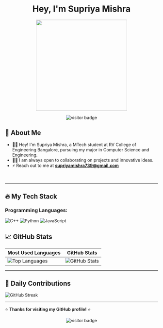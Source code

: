 <h1 align="center">Hey, I'm Supriya Mishra</h1> 

<p align="center">
  <img src="https://octodex.github.com/images/daftpunktocat-thomas.gif" width="300"/>
</p>

<p align="center">
  <img src="https://komarev.com/ghpvc/?username=SupriyaMishra739&label=Profile%20views&color=ff69b4&style=flat-square" alt="visitor badge"/>
</p>

## :wave: About Me 

- 👩‍🎓 Hey! I'm Supriya Mishra, a MTech student at RV College of Engineering Bangalore, pursuing my major in Computer Science and Engineering. 
- 👩‍💻 I am always open to collaborating on projects and innovative ideas.
- ⚡ Reach out to me at **supriyamishra739@gmail.com**

<br/> 

---

## 🔥 My Tech Stack

### Programming Languages:
![C++](https://img.shields.io/badge/C++-00599C?style=for-the-badge&logo=cplusplus&logoColor=white)
![Python](https://img.shields.io/badge/Python-3776AB?style=for-the-badge&logo=python&logoColor=white)
![JavaScript](https://img.shields.io/badge/JavaScript-F7DF1E?style=for-the-badge&logo=javascript&logoColor=black)

## 📈 **GitHub Stats**

| Most Used Languages | GitHub Stats |
|---------------------|--------------|
| ![Top Languages](https://github-readme-stats.vercel.app/api/top-langs/?username=SupriyaMishra739&layout=compact&theme=radical) | ![GitHub Stats](https://github-readme-stats.vercel.app/api?username=SupriyaMishra739&show_icons=true&theme=radical) |

---

## 🌟 **Daily Contributions**
![GitHub Streak](https://github-readme-streak-stats.herokuapp.com/?user=SupriyaMishra739&theme=radical)

---

⭐ **Thanks for visiting my GitHub profile!** ⭐  
<p align="center">
  <img src="https://komarev.com/ghpvc/?username=SupriyaMishra739&label=Visitors&color=blueviolet&style=for-the-badge" alt="visitor badge"/>
</p>
